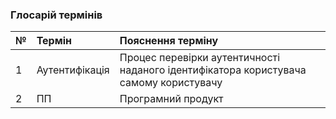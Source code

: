 ### Глосарій термінів

|№     |Термін   |Пояснення терміну |
|:-    |:-       |:-                |
|1|Аутентифікація|Процес перевірки аутентичності наданого ідентифікатора користувача самому користувачу|
|2|ПП|Програмний продукт|

